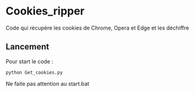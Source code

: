 # Cookies_ripper
Code qui récupère les cookies de Chrome, Opera et Edge et les déchiffre

## Lancement

Pour start le code :
```
python Get_cookies.py
```

Ne faite pas attention au start.bat
